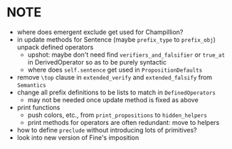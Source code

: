 # NOTE

- where does emergent exclude get used for Champillion?
- in update methods for Sentence (maybe `prefix_type` to `prefix_obj`) unpack defined operators
  - upshot: maybe don't need find `verifiers_and_falsifier` or `true_at` in DerivedOperator so as to be purely syntactic
  - where does `self.sentence` get used in `PropositionDefaults`
- remove `\top` clause in `extended_verify` and `extended_falsify` from `Semantics`
- change all prefix definitions to be lists to match in `DefinedOperators`
  - may not be needed once update method is fixed as above
- print functions
  - push colors, etc., from `print_propositions` to `hidden_helpers`
  - print methods for operators are often redundant: move to helpers
- how to define `preclude` without introducing lots of primitives?
- look into new version of Fine's imposition 
